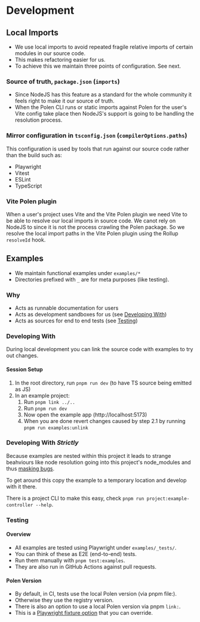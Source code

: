 # Development

## Local Imports

- We use local imports to avoid repeated fragile relative imports of certain
  modules in our source code.
- This makes refactoring easier for us.
- To achieve this we maintain three points of configuration. See next.

### Source of truth, `package.json` (`imports`)

- Since NodeJS has this feature as a standard for the whole community it feels
  right to make it our source of truth.
- When the Polen CLI runs or static imports against Polen for the user's Vite
  config take place then NodeJS's support is going to be handling the resolution
  process.

### Mirror configuration in `tsconfig.json` (`compilerOptions.paths`)

This configuration is used by tools that run against our source code rather than
the build such as:

- Playwright
- Vitest
- ESLint
- TypeScript

### Vite Polen plugin

When a user's project uses Vite and the Vite Polen plugin we need Vite to be
able to resolve our local imports in source code. We canot rely on NodeJS to
since it is not the process crawling the Polen package. So we resolve the local
import paths in the Vite Polen plugin using the Rollup `resolveId` hook.

## Examples

- We maintain functional examples under `examples/*`
- Directories prefixed with `_` are for meta purposes (like testing).

### Why

- Acts as runnable documentation for users
- Acts as development sandboxes for us (see [Developing With](#developing-with))
- Acts as sources for end to end tests (see [Testing](#testing))

### Developing With

During local development you can link the source code with examples to try out
changes.

<!-- #### One Time System Setup
TODO: Waiting on https://github.com/orgs/pnpm/discussions/9411
1. [`pnpm link`](https://pnpm.io/cli/link) in the root directory. -->

#### Session Setup

1. In the root directory, run `pnpm run dev` (to have TS source being emitted as
   JS)
2. In an example project:
   1. Run `pnpm link ../..`
   2. Run `pnpm run dev`
   3. Now open the example app (http://localhost:5173)
   4. When you are done revert changes caused by step 2.1 by running
      `pnpm run examples:unlink`

### Developing With _Strictly_

Because examples are nested within this project it leads to strange beahviours
like node resolution going into this project's node_modules and thus
[masking bugs](https://github.com/the-guild-org/polen/issues/11).

To get around this copy the example to a temporary location and develop with it
there.

There is a project CLI to make this easy, check
`pnpm run project:example-controller --help`.

### Testing

#### Overview

- All examples are tested using Playwright under `examples/_tests/`.
- You can think of these as E2E (end-to-end) tests.
- Run them manually with `pnpm test:examples`.
- They are also run in GitHub Actions against pull requests.

#### Polen Version

- By default, in CI, tests use the local Polen version (via pnpm file:).
- Otherwise they use the registry version.
- There is also an option to use a local Polen version via pnpm `link:`.
- This is a
  [Playwright fixture option](https://playwright.dev/docs/test-fixtures#fixtures-options)
  that you can override.
